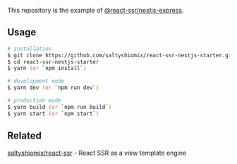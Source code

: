 This repository is the example of [@react-ssr/nestjs-express](https://npm.im/@react-ssr/nestjs-express).

## Usage

```zsh
# installation
$ git clone https://github.com/saltyshiomix/react-ssr-nestjs-starter.git
$ cd react-ssr-nestjs-starter
$ yarn (or `npm install`)

# development mode
$ yarn dev (or `npm run dev`)

# production mode
$ yarn build (or `npm run build`)
$ yarn start (or `npm start`)
```

## Related

[saltyshiomix/react-ssr](https://github.com/saltyshiomix/react-ssr) - React SSR as a view template engine
